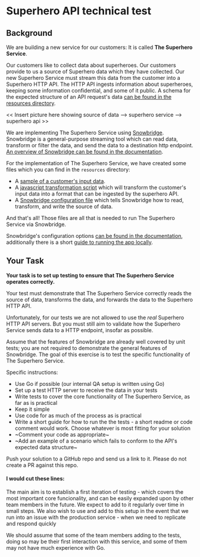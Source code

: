 # Superhero API technical test

## Background

We are building a new service for our customers: It is called **The Superhero Service**.

Our customers like to collect data about superheroes.  Our customers provide to us a source of Superhero data which they have collected.  Our new Superhero Service must stream this data from the customer into a Superhero HTTP API. The HTTP API ingests information about superheroes, keeping some information confidential, and some of it public. A schema for the expected structure of an API request's data [can be found in the resources directory](./resources/superHeroApiSpec.json).

<< Insert picture here showing source of data --> superhero service --> superhero api >>

We are implementing The Superhero Service using [Snowbridge](https://docs.snowplow.io/docs/destinations/forwarding-events/snowbridge/). Snowbridge is a general-purpose streaming tool which can read data, transform or filter the data, and send the data to a destination http endpoint. [An overview of Snowbridge can be found in the documentation](https://docs.snowplow.io/docs/destinations/forwarding-events/snowbridge/).

For the implementation of The Superhero Service, we have created some files which you can find in the `resources` directory:

- A [sample of a customer's input data](./resources/input.txt).
- A [javascript transformation script](./resources/superHeroAPI.js) which will transform the customer's input data into a format that can be ingested by the superhero API.
- A [Snowbridge configuration file](./resources/config.hcl) which tells Snowbridge how to read, transform, and write the source of data.

And that's all!  Those files are all that is needed to run The Superhero Service via Snowbridge.

Snowbridge's configuration options [can be found in the documentation](https://docs.snowplow.io/docs/destinations/forwarding-events/snowbridge/configuration/), additionally there is a short [guide to running the app locally](https://docs.snowplow.io/docs/destinations/forwarding-events/snowbridge/testing/).

## Your Task

**Your task is to set up testing to ensure that The Superhero Service operates correctly.**

Your test must demonstrate that The Superhero Service correctly reads the source of data, transforms the data, and forwards the data to the Superhero HTTP API.

Unfortunately, for our tests we are not allowed to use the _real_ Superhero HTTP API servers.  But you must still aim to validate how the Superhero Service sends data to a HTTP endpoint, insofar as possible.

Assume that the features of Snowbridge are already well covered by unit tests; you are not required to demonstrate the general features of Snowbridge. The goal of this exercise is to test the specific functionality of The Superhero Service.

Specific instructions:

- Use Go if possible (our internal QA setup is written using Go)
- Set up a test HTTP server to receive the data in your tests
- Write tests to cover the core functionality of The Superhero Service, as far as is practical
- Keep it simple
- Use code for as much of the process as is practical
- Write a short guide for how to run the the tests - a short readme or code comment would work. Choose whatever is most fitting for your solution
- ~Comment your code as appropriate~
- ~Add an example of a scenario which fails to conform to the API's expected data structure~

Push your solution to a GitHub repo and send us a link to it. Please do not create a PR against this repo.



#### I would cut these lines:

The main aim is to establish a first iteration of testing - which covers the most important core funcionality, and can be easily expanded upon by other team members in the future. We expect to add to it regularly over time in small steps. We also wish to use and add to this setup in the event that we run into an issue with the production service - when we need to replicate and respond quickly

We should assume that some of the team members adding to the tests, doing so may be their first interaction with this service, and some of them may not have much experience with Go.

